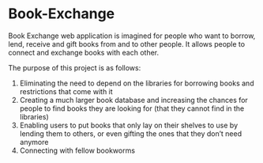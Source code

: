 # Book-Exchange

Book Exchange web application is imagined for people who want to borrow, lend, receive
and gift books from and to other people. It allows people to connect and exchange books
with each other.

The purpose of this project is as follows:
1. Eliminating the need to depend on the libraries for borrowing books and
restrictions that come with it
2. Creating a much larger book database and increasing the chances for people to find
books they are looking for (that they cannot find in the libraries)
3. Enabling users to put books that only lay on their shelves to use by lending them to
others, or even gifting the ones that they don’t need anymore
4. Connecting with fellow bookworms
